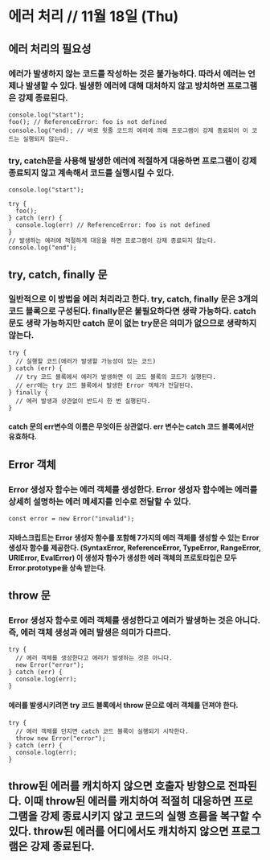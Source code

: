 # 에러 처리 // 11월 18일 (Thu)

## 에러 처리의 필요성

### 에러가 발생하지 않는 코드를 작성하는 것은 불가능하다. 따라서 에러는 언제나 발생할 수 있다. 빌생한 에러에 대해 대처하지 않고 방치하면 프로그램은 강제 종료된다.

```
console.log("start");
foo(); // ReferenceError: foo is not defined
console.log("end); // 바로 윗줄 코드의 에러에 의해 프로그램이 강제 종료되어 이 코드는 실행되지 않는다.
```

### try, catch문을 사용해 발생한 에러에 적절하게 대응하면 프로그램이 강제 종료되지 않고 계속해서 코드를 실행시킬 수 있다.

```
console.log("start");

try {
  foo();
} catch (err) {
  console.log(err) // ReferenceError: foo is not defined
}
// 발생하는 에러에 적절하게 대응을 하면 프로그램이 강제 종료되지 않는다.
console.log("end");
```

## try, catch, finally 문

### 일반적으로 이 방법을 에러 처리라고 한다. try, catch, finally 문은 3개의 코드 블록으로 구성된다. finally문은 불필요하다면 생략 가능하다. catch문도 생략 가능하지만 catch 문이 없는 try문은 의미가 없으므로 생략하지 않는다.

```
try {
  // 실행할 코드(에러가 발생할 가능성이 있는 코드)
} catch (err) {
  // try 코드 블록에서 에러가 발생하면 이 코드 블록의 코드가 실행된다.
  // err에는 try 코드 블록에서 발생한 Error 객체가 전달된다.
} finally {
  // 에러 발생과 상관없이 반드시 한 번 실행된다.
}
```

#### catch 문의 err변수의 이름은 무엇이든 상관없다. err 변수는 catch 코드 블록에서만 유효하다.

## Error 객체

### Error 생성자 함수는 에러 객체를 생성한다. Error 생성자 함수에는 에러를 상세히 설명하는 에러 메세지를 인수로 전달할 수 있다.

```
const error = new Error("invalid");
```

#### 자바스크립트는 Error 생성자 함수를 포함해 7가지의 에러 객체를 생성할 수 있는 Error 생성자 함수를 제공한다. (SyntaxError, ReferenceError, TypeError, RangeError, URIError, EvalError) 이 생성자 함수가 생성한 에러 객체의 프로토타입은 모두 Error.prototype을 상속 받는다.

## throw 문

### Error 생성자 함수로 에러 객체를 생성한다고 에러가 발생하는 것은 아니다. 즉, 에러 객체 생성과 에러 발생은 의미가 다르다.

```
try {
  // 에러 객체를 생성한다고 에러가 발생하는 것은 아니다.
  new Error("error");
} catch (err) {
  console.log(err);
}
```

#### 에러를 발생시키려면 try 코드 블록에서 throw 문으로 에러 객체를 던져야 한다.

```
try {
  // 에러 객체를 던지면 catch 코드 블록이 실행되기 시작한다.
  throw new Error("error");
} catch (err) {
  console.log(err);
}
```

## throw된 에러를 캐치하지 않으면 호출자 방향으로 전파된다. 이때 throw된 에러를 캐치하여 적절히 대응하면 프로그램을 강제 종료시키지 않고 코드의 실행 흐름을 복구할 수 있다. throw된 에러를 어디에서도 캐치하지 않으면 프로그램은 강제 종료된다.
